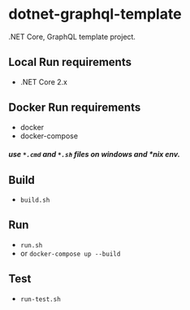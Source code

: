 # dotnet-graphql-template
.NET Core, GraphQL template project.

## Local Run requirements
- .NET Core 2.x

## Docker Run requirements
- docker
- docker-compose

##### use `*.cmd` and `*.sh` files on windows and *nix env.

## Build
- `build.sh`

## Run 
- `run.sh`
- or `docker-compose up --build`

## Test 
- `run-test.sh`
